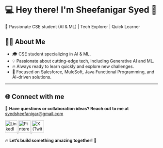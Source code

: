 # 💻 Hey there! I'm Sheefanigar Syed 👋  

🚀 Passionate CSE student (AI & ML) | Tech Explorer | Quick Learner

## 👩‍💻 About Me  
- 🎓 CSE student specializing in AI & ML.
- 💡 Passionate about cutting-edge tech, including Generative AI and ML.  
- 🔥 Always ready to learn quickly and explore new challenges.
- 🎯 Focused on Salesforce, MuleSoft, Java Functional Programming, and AI-driven solutions.  

---


## 🌐 Connect with me
📩 **Have questions or collaboration ideas? Reach out to me at** [syedsheefanigar@gmail.com](mailto:syedsheefanigar@gmail.com)


<p align="left">
  <a href="https://www.linkedin.com/in/sheefanigar/" target="_blank">
    <img src="https://static.vecteezy.com/system/resources/previews/017/339/624/original/linkedin-icon-free-png.png" alt="LinkedIn" width="40"/>
  </a>

  <a href="https://in.pinterest.com/sheefacharms/_profile/" target="_blank">
    <img src="https://logos-world.net/wp-content/uploads/2020/09/Pinterest-Logo-2011-present.png" alt="Pinterest" width="40"/>
  </a>

  <a href="https://x.com/MysticNigar" target="_blank">
    <img src="https://thumbs.dreamstime.com/b/twitter-new-logo-app-icon-logo-social-media-platform-logo-icon-new-twitter-logo-twitter-new-logo-app-icon-logo-social-305511782.jpg" alt="X (Twitter)" width="40"/>
  </a>
</p>

🔥 **Let’s build something amazing together!** 🚀  
